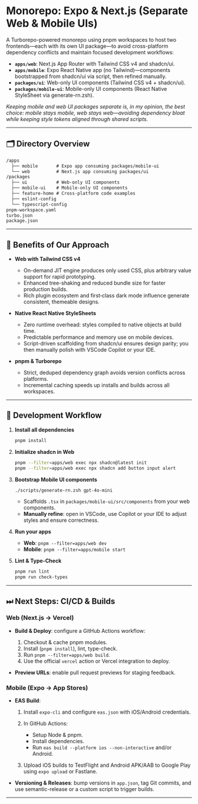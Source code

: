 # Monorepo: Expo & Next.js (Separate Web & Mobile UIs)

A Turborepo-powered monorepo using pnpm workspaces to host two frontends—each with its own UI package—to avoid cross-platform dependency conflicts and maintain focused development workflows:

* **`apps/web`**: Next.js App Router with Tailwind CSS v4 and shadcn/ui.
* **`apps/mobile`**: Expo React Native app (no Tailwind)—components bootstrapped from shadcn/ui via script, then refined manually.
* **`packages/ui`**: Web-only UI components (Tailwind CSS v4 + shadcn/ui).
* **`packages/mobile-ui`**: Mobile-only UI components (React Native StyleSheet via generate-rn.zsh).

*Keeping mobile and web UI packages separate is, in my opinion, the best choice: mobile stays mobile, web stays web—avoiding dependency bloat while keeping style tokens aligned through shared scripts.*

---

## 🗂 Directory Overview

```txt
/apps
  ├── mobile       # Expo app consuming packages/mobile-ui
  └── web          # Next.js app consuming packages/ui
/packages
  ├── ui           # Web-only UI components
  ├── mobile-ui    # Mobile-only UI components
  ├── feature-home # Cross-platform code examples
  ├── eslint-config
  └── typescript-config
pnpm-workspace.yaml
turbo.json
package.json
```

---

## 🚀 Benefits of Our Approach

* **Web with Tailwind CSS v4**

  * On-demand JIT engine produces only used CSS, plus arbitrary value support for rapid prototyping.
  * Enhanced tree-shaking and reduced bundle size for faster production builds.
  * Rich plugin ecosystem and first‑class dark mode influence generate consistent, themeable designs.

* **Native React Native StyleSheets**

  * Zero runtime overhead: styles compiled to native objects at build time.
  * Predictable performance and memory use on mobile devices.
  * Script-driven scaffolding from shadcn/ui ensures design parity; you then manually polish with VSCode Copilot or your IDE.

* **pnpm & Turborepo**

  * Strict, deduped dependency graph avoids version conflicts across platforms.
  * Incremental caching speeds up installs and builds across all workspaces.

---

## 🔧 Development Workflow

1. **Install all dependencies**

   ```bash
   pnpm install
   ```

2. **Initialize shadcn in Web**

   ```bash
   pnpm --filter=apps/web exec npx shadcn@latest init
   pnpm --filter=apps/web exec npx shadcn add button input alert
   ```

3. **Bootstrap Mobile UI components**

   ```bash
   ./scripts/generate-rn.zsh gpt-4o-mini
   ```

   * Scaffolds `.tsx` in `packages/mobile-ui/src/components` from your web components.
   * **Manually refine**: open in VSCode, use Copilot or your IDE to adjust styles and ensure correctness.

4. **Run your apps**

   * **Web**: `pnpm --filter=apps/web dev`
   * **Mobile**: `pnpm --filter=apps/mobile start`

5. **Lint & Type-Check**

   ```bash
   pnpm run lint
   pnpm run check-types
   ```

---

## ⏭ Next Steps: CI/CD & Builds

### Web (Next.js → Vercel)

* **Build & Deploy**: configure a GitHub Actions workflow:

  1. Checkout & cache pnpm modules.
  2. Install (`pnpm install`), lint, type-check.
  3. Run `pnpm --filter=apps/web build`.
  4. Use the official `vercel` action or Vercel integration to deploy.

* **Preview URLs**: enable pull request previews for staging feedback.

### Mobile (Expo → App Stores)

* **EAS Build**:

  1. Install `expo-cli` and configure `eas.json` with iOS/Android credentials.
  2. In GitHub Actions:

     * Setup Node & pnpm.
     * Install dependencies.
     * Run `eas build --platform ios --non-interactive` and/or Android.
  3. Upload iOS builds to TestFlight and Android APK/AAB to Google Play using `expo upload` or Fastlane.

* **Versioning & Releases**: bump versions in `app.json`, tag Git commits, and use semantic-release or a custom script to trigger builds.

---
